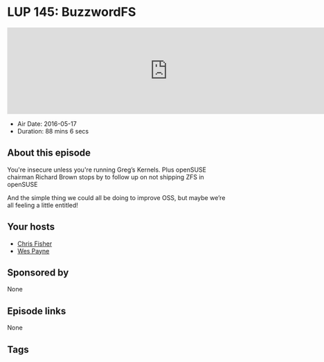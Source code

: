 # LUP 145: BuzzwordFS

<iframe src="https://player.fireside.fm/v2/RUkczH-V+vNjEI_bw?theme=dark" width="740" height="200" frameborder="0" scrolling="no"></iframe>

* Air Date: 2016-05-17
* Duration: 88 mins 6 secs

## About this episode

You're insecure unless you're running Greg’s Kernels. Plus openSUSE chairman Richard Brown stops by to follow up on not shipping ZFS in openSUSE

And the simple thing we could all be doing to improve OSS, but maybe we’re all feeling a little entitled!

## Your hosts
* [Chris Fisher](https://linuxunplugged.com/hosts/chrislas)
* [Wes Payne](https://linuxunplugged.com/hosts/wes)

## Sponsored by

None



## Episode links

None



## Tags


